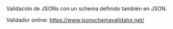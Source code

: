 Validación de JSONs con un schema definido también en JSON.

Validador online:
https://www.jsonschemavalidator.net/
